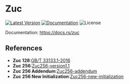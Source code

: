 # Zuc

[![Latest Version]][crates.io]
[![Documentation]][docs.rs] 
![License]

[crates.io]: https://crates.io/crates/zuc
[Latest Version]: https://img.shields.io/crates/v/zuc.svg
[Documentation]: https://docs.rs/zuc/badge.svg
[docs.rs]: https://docs.rs/zuc
[License]: https://img.shields.io/crates/l/zuc.svg

Documentation: <https://docs.rs/zuc>

## References
- **Zuc 128**:[GB/T 33133.1-2016](https://openstd.samr.gov.cn/bzgk/gb/newGbInfo?hcno=8C41A3AEECCA52B5C0011C8010CF0715)
- **Zuc 256**:[Zuc256-version1.1](http://www.is.cas.cn/ztzl2016/zouchongzhi/201801/W020180416526664982687.pdf)
- **Zuc 256 Addendum**:[Zuc256-addendum](http://www.is.cas.cn/ztzl2016/zouchongzhi/201801/W020220926381349696866.pdf)
- **Zuc 256 New Initialization**:[Zuc256-new-initialization](http://www.is.cas.cn/ztzl2016/zouchongzhi/201801/W020230201389233346416.pdf)
